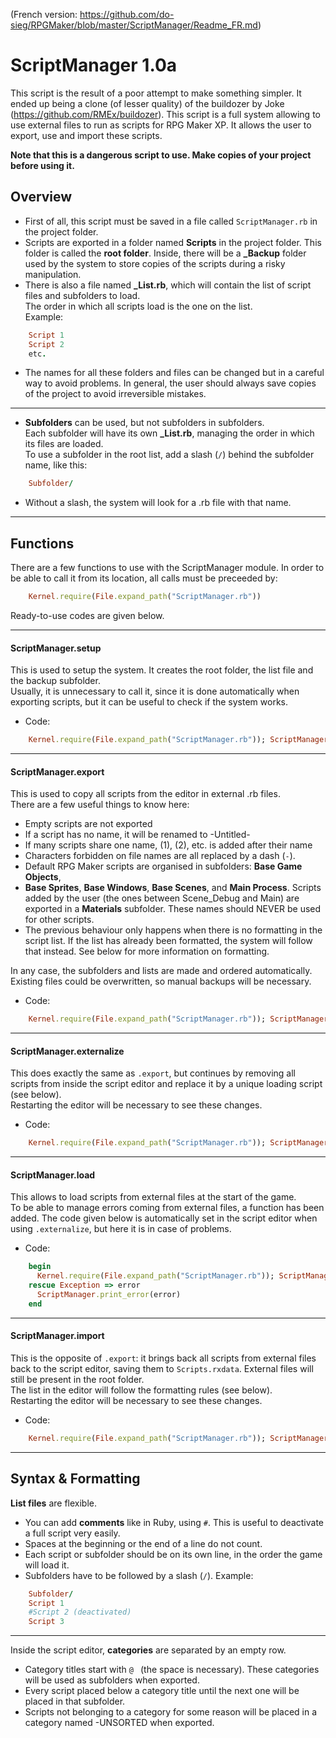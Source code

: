 (French version: https://github.com/do-sieg/RPGMaker/blob/master/ScriptManager/Readme_FR.md)


# ScriptManager 1.0a
This script is the result of a poor attempt to make something simpler. It ended up being a clone (of lesser quality) of the buildozer by Joke (https://github.com/RMEx/buildozer).
This script is a full system allowing to use external files to run as scripts for RPG Maker XP. It allows the user to
export, use and import these scripts.

**Note that this is a dangerous script to use. Make copies of your project before using it.**

## Overview
* First of all, this script must be saved in a file called `ScriptManager.rb` in the project folder.
* Scripts are exported in a folder named **Scripts** in the project folder. This folder is called the **root folder**. Inside, there will be a **_Backup** folder used by the system to store copies of the scripts during a risky manipulation.  
* There is also a file named **_List.rb**, which will contain the list of script files and subfolders to load.  
The order in which all scripts load is the one on the list.  
Example:
```ruby
    Script 1
    Script 2
    etc.
```
* The names for all these folders and files can be changed but in a careful way to avoid problems. In general, the user should always save copies of the project to avoid irreversible mistakes.
---
* **Subfolders** can be used, but not subfolders in subfolders.  
Each subfolder will have its own **_List.rb**, managing the order in which its files are loaded.  
To use a subfolder in the root list, add a slash (`/`) behind the subfolder name, like this:
```ruby
    Subfolder/
```
* Without a slash, the system will look for a .rb file with that name.
---
## Functions
There are a few functions to use with the ScriptManager module. In order to be able to call it from its location, all calls must be preceeded by:
```ruby
    Kernel.require(File.expand_path("ScriptManager.rb"))
```
Ready-to-use codes are given below.

---
####  ScriptManager.setup
This is used to setup the system. It creates the root folder, the list file and the backup subfolder.  
Usually, it is unnecessary to call it, since it is done automatically when exporting scripts, but it can be useful to check if the system works.  
* Code:
```ruby
    Kernel.require(File.expand_path("ScriptManager.rb")); ScriptManager.setup
```
---
####  ScriptManager.export
This is used to copy all scripts from the editor in external .rb files.  
There are a few useful things to know here:
* Empty scripts are not exported
* If a script has no name, it will be renamed to -Untitled-
* If many scripts share one name, (1), (2), etc. is added after their name
* Characters forbidden on file names are all replaced by a dash (`-`).
* Default RPG Maker scripts are organised in subfolders: **Base Game Objects**,
* **Base Sprites**, **Base Windows**, **Base Scenes**, and **Main Process**. Scripts added by the user (the ones between Scene_Debug and Main) are exported in a **Materials** subfolder. These names should NEVER be used for other scripts.
* The previous behaviour only happens when there is no formatting in the script list. If the list has already been formatted, the system will follow that instead. See below for more information on formatting.

In any case, the subfolders and lists are made and ordered automatically.  
Existing files could be overwritten, so manual backups will be necessary.
* Code:
```ruby
    Kernel.require(File.expand_path("ScriptManager.rb")); ScriptManager.export
```
---
####  ScriptManager.externalize
This does exactly the same as `.export`, but continues by removing all scripts from inside the script editor and replace it by a unique loading script (see below).  
Restarting the editor will be necessary to see these changes.
* Code:
```ruby
    Kernel.require(File.expand_path("ScriptManager.rb")); ScriptManager.externalize
```
---
####  ScriptManager.load
This allows to load scripts from external files at the start of the game.  
To be able to manage errors coming from external files, a function has been added. The code given below is automatically set in the script editor when using `.externalize`, but here it is in case of problems.
* Code:
```ruby
    begin
      Kernel.require(File.expand_path("ScriptManager.rb")); ScriptManager.load
    rescue Exception => error
      ScriptManager.print_error(error)
    end
```
---
####  ScriptManager.import
This is the opposite of `.export`: it brings back all scripts from external files back to the script editor, saving them to `Scripts.rxdata`. External files will still be present in the root folder.  
The list in the editor will follow the formatting rules (see below).  
Restarting the editor will be necessary to see these changes.
* Code:
```ruby
    Kernel.require(File.expand_path("ScriptManager.rb")); ScriptManager.import
```
---
## Syntax & Formatting
**List files** are flexible.  
* You can add **comments** like in Ruby, using `#`. This is useful to deactivate a full script very easily.
* Spaces at the beginning or the end of a line do not count.
* Each script or subfolder should be on its own line, in the order the game will load it.
* Subfolders have to be followed by a slash (`/`). Example:
```ruby
    Subfolder/
    Script 1
    #Script 2 (deactivated)
    Script 3
```
---
Inside the script editor, **categories** are separated by an empty row.
* Category titles start with `@ ` (the space is necessary). These categories will be used as subfolders when exported.
* Every script placed below a category title until the next one will be placed in that subfolder.
* Scripts not belonging to a category for some reason will be placed in a category named -UNSORTED when exported.
